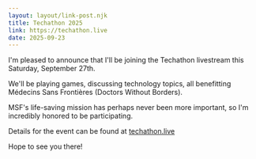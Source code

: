 ```yaml
---
layout: layout/link-post.njk
title: Techathon 2025
link: https://techathon.live
date: 2025-09-23
---
```


I'm pleased to announce that I'll be joining the Techathon livestream this Saturday, September 27th.

We'll be playing games, discussing technology topics, all benefitting Médecins Sans Frontières (Doctors Without Borders).

MSF's life-saving mission has perhaps never been more important, so I'm incredibly honored to be participating.

Details for the event can be found at [techathon.live](https://techathon.live)

Hope to see you there!
